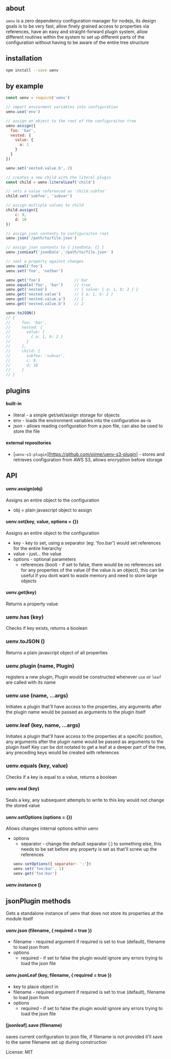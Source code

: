 ## about

`uenv` is a zero dependency configuration manager for nodejs, its design goals is to be very fast, allow finely grained access to properties via references, have an easy and straight-forward plugin system, allow different routines within the system to set up different parts of the configuration without having to be aware of the entire tree structure

## installation
```bash
npm install --save uenv
```

## by example

```javascript
const uenv = require('uenv')

// import enviorment variables into configuration
uenv.use('env')

// assign an object to the root of the configuraiton tree
uenv.assign({
  foo: 'bar',
  nested: {
    value: {
      a: 1
    }
  }
})

uenv.set('nested.value.b', 2)

// creates a new child with the literal plugin
const child = uenv.literalLeaf('child')

// sets a value referenced as 'child.subfoo'
child.set('subfoo', 'subvar')

// assign multiple values to child
child.assign({
    c: 9,
    d: 10
})

// assign json contents to configuraiton root
uenv.json('/path/to/file.json')

// assign json contents to { jsonData: {} }
uenv.jsonLeaf('jsonData','/path/to/file.json' )

// seal a property against changes
uenv.seal('foo')
uenv.set('foo', 'notbar')

uenv.get('foo')               // bar
uenv.equals('foo', 'bar')     // true
uenv.get('nested')            // { value: { a: 1, b: 2 } }
uenv.get('nested.value')      // { a: 1, b: 2 }
uenv.get('nested.value.a')    // 1
uenv.get('nested.value.b')    // 2

uenv.toJSON()
// {
//     foo: 'bar',
//     nested: {
//       value: {
//         { a: 1, b: 2 }
//       }
//     },
//     child: {
//       subfoo: 'subvar',
//       c: 9,
//       d: 10
//     }
// }

```
## plugins

#### built-in
* literal   - a simple get/set/assign storage for objects
* env       - loads the environment variables into the configuration as-is
* json      - allows reading configuration from a json file, can also be used to store the file

#### external repositories
* [`uenv-s3-plugin`][https://github.com/oiime/uenv-s3-plugin] - stores and retrieves configuration from AWS S3, allows encryption before storage

## API

#### uenv.assign(obj)

Assigns an entire object to the configuration

* obj = plain javascript object to assign

#### uenv.set(key, value, options = {})

Assigns an entire object to the configuration

* key - key to set, using a separator (eg: 'foo.bar') would set references for the entire hierarchy
* value - just... the value
* options - optional parameters
  * references (bool) - if set to false, there would be no references set for any properties of the value (if the value is an object), this can be useful if you dont want to waste memory and need to store large objects

#### uenv.get(key)

Returns a property value


### uenv.has (key)

Checks if key exists, returns a boolean

### uenv.toJSON ()

Returns a plain javascript object of all properties

### uenv.plugin (name, Plugin)

registers a new plugin, Plugin would be constructed whenever `use` or `leaf` are called with its name

### uenv.use (name, ...args)

Initiates a plugin that'll have access to the properties, any arguments after the plugin name would be passed as arguments to the plugin itself

### uenv.leaf (key, name, ...args)

Initiates a plugin that'll have access to the properties at a specific position, any arguments after the plugin name would be passed as arguments to the plugin itself
Key can be dot notated to get a leaf at a deeper part of the tree, any preceding keys would be created with references

### uenv.equals (key, value)

Checks if a key is equal to a value, returns a boolean

#### uenv.seal (key)

Seals a key, any subsequent attempts to write to this key would not change the stored value

#### uenv.setOptions (options = {})

Allows changes internal options within uenv

* options
  * separator - change the default separator (.) to something else, this needs to be set before any property is set as that'll screw up the references
  ```javascript
  uenv.setOptions({ separator: ':'})
  uenv.set('foo:bar', 1)
  uenv.get('foo:bar')
  ```


#### uenv.instance ()


## jsonPlugin methods

Gets a standalone instance of uenv that does not store its properties at the module itself

#### uenv.json (filename, { required = true })
* filename - required argument if required is set to true (default), filename to load json from
* options
  * required - if set to false the plugin would ignore any errors trying to load the json file

#### uenv.jsonLeaf (key, filename, { required = true })
* key to place object in
* filename - required argument if required is set to true (default), filename to load json from
* options
  * required - if set to false the plugin would ignore any errors trying to load the json file


#### [jsonleaf].save (filename)

saves current configuration to json file, if filename is not provided it'll save to the same filename set up during construction

License: MIT
